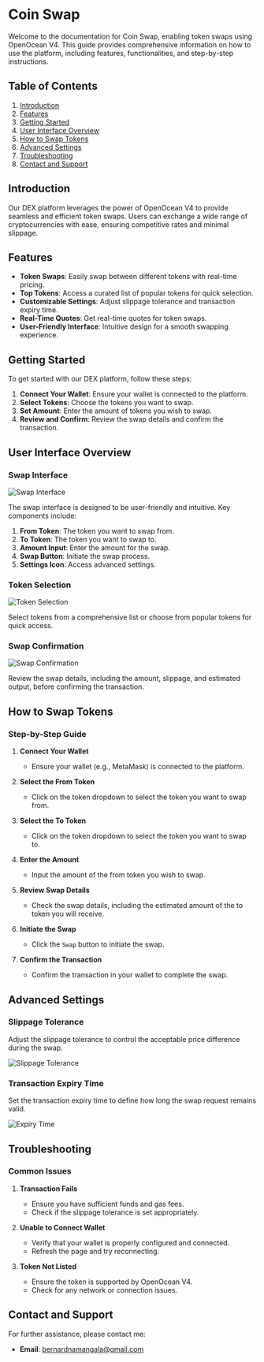 # Coin Swap

Welcome to the documentation for Coin Swap, enabling token swaps using OpenOcean V4. This guide provides comprehensive information on how to use the platform, including features, functionalities, and step-by-step instructions.

## Table of Contents

1. [Introduction](#introduction)
2. [Features](#features)
3. [Getting Started](#getting-started)
4. [User Interface Overview](#user-interface-overview)
5. [How to Swap Tokens](#how-to-swap-tokens)
6. [Advanced Settings](#advanced-settings)
7. [Troubleshooting](#troubleshooting)
8. [Contact and Support](#contact-and-support)

## Introduction

Our DEX platform leverages the power of OpenOcean V4 to provide seamless and efficient token swaps. Users can exchange a wide range of cryptocurrencies with ease, ensuring competitive rates and minimal slippage.

## Features

- **Token Swaps**: Easily swap between different tokens with real-time pricing.
- **Top Tokens**: Access a curated list of popular tokens for quick selection.
- **Customizable Settings**: Adjust slippage tolerance and transaction expiry time.
- **Real-Time Quotes**: Get real-time quotes for token swaps.
- **User-Friendly Interface**: Intuitive design for a smooth swapping experience.

## Getting Started

To get started with our DEX platform, follow these steps:

1. **Connect Your Wallet**: Ensure your wallet is connected to the platform.
2. **Select Tokens**: Choose the tokens you want to swap.
3. **Set Amount**: Enter the amount of tokens you wish to swap.
4. **Review and Confirm**: Review the swap details and confirm the transaction.

## User Interface Overview

### Swap Interface

![Swap Interface](./src/assets/images/swap.png)

The swap interface is designed to be user-friendly and intuitive. Key components include:

1. **From Token**: The token you want to swap from.
2. **To Token**: The token you want to swap to.
3. **Amount Input**: Enter the amount for the swap.
4. **Swap Button**: Initiate the swap process.
5. **Settings Icon**: Access advanced settings.

### Token Selection

![Token Selection](./src/assets/images/tokens.png)

Select tokens from a comprehensive list or choose from popular tokens for quick access.

### Swap Confirmation

![Swap Confirmation](./src/assets/images/swap1.png)

Review the swap details, including the amount, slippage, and estimated output, before confirming the transaction.

## How to Swap Tokens

### Step-by-Step Guide

1. **Connect Your Wallet**

   - Ensure your wallet (e.g., MetaMask) is connected to the platform.

2. **Select the From Token**

   - Click on the token dropdown to select the token you want to swap from.

3. **Select the To Token**

   - Click on the token dropdown to select the token you want to swap to.

4. **Enter the Amount**

   - Input the amount of the from token you wish to swap.

5. **Review Swap Details**

   - Check the swap details, including the estimated amount of the to token you will receive.

6. **Initiate the Swap**

   - Click the `Swap` button to initiate the swap.

7. **Confirm the Transaction**
   - Confirm the transaction in your wallet to complete the swap.

## Advanced Settings

### Slippage Tolerance

Adjust the slippage tolerance to control the acceptable price difference during the swap.

![Slippage Tolerance](./src/assets/images/settings.png)

### Transaction Expiry Time

Set the transaction expiry time to define how long the swap request remains valid.

![Expiry Time](./src/assets/images/settings.png)

## Troubleshooting

### Common Issues

1. **Transaction Fails**

   - Ensure you have sufficient funds and gas fees.
   - Check if the slippage tolerance is set appropriately.

2. **Unable to Connect Wallet**

   - Verify that your wallet is properly configured and connected.
   - Refresh the page and try reconnecting.

3. **Token Not Listed**
   - Ensure the token is supported by OpenOcean V4.
   - Check for any network or connection issues.

## Contact and Support

For further assistance, please contact me:

- **Email**: bernardnamangala@gmail.com
